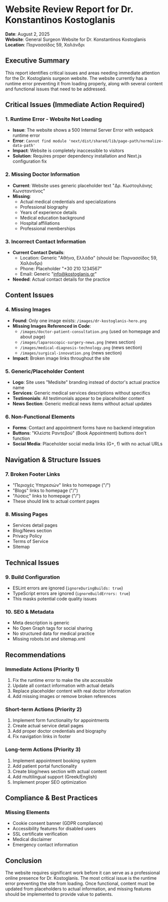 # Website Review Report for Dr. Konstantinos Kostoglanis

**Date**: August 2, 2025  
**Website**: General Surgeon Website for Dr. Konstantinos Kostoglanis  
**Location**: Παρνασσίδος 59, Χαλάνδρι

## Executive Summary

This report identifies critical issues and areas needing immediate attention for the Dr. Kostoglanis surgeon website. The website currently has a runtime error preventing it from loading properly, along with several content and functional issues that need to be addressed.

## Critical Issues (Immediate Action Required)

### 1. **Runtime Error - Website Not Loading**
- **Issue**: The website shows a 500 Internal Server Error with webpack runtime error
- **Error**: `Cannot find module 'next/dist/shared/lib/page-path/normalize-data-path'`
- **Impact**: Website is completely inaccessible to visitors
- **Solution**: Requires proper dependency installation and Next.js configuration fix

### 2. **Missing Doctor Information**
- **Current**: Website uses generic placeholder text "Δρ. Κωστογλάνης Κωνσταντίνος"
- **Missing**: 
  - Actual medical credentials and specializations
  - Professional biography
  - Years of experience details
  - Medical education background
  - Hospital affiliations
  - Professional memberships

### 3. **Incorrect Contact Information**
- **Current Contact Details**:
  - Location: Generic "Αθήνα, Ελλάδα" (should be: Παρνασσίδος 59, Χαλάνδρι)
  - Phone: Placeholder "+30 210 1234567"
  - Email: Generic "info@kostoglanis.gr"
- **Needed**: Actual contact details for the practice

## Content Issues

### 4. **Missing Images**
- **Found**: Only one image exists: `/images/dr-kostoglanis-hero.png`
- **Missing Images Referenced in Code**:
  - `/images/doctor-patient-consultation.png` (used on homepage and about page)
  - `/images/laparoscopic-surgery-news.png` (news section)
  - `/images/medical-diagnosis-technology.png` (news section)
  - `/images/surgical-innovation.png` (news section)
- **Impact**: Broken image links throughout the site

### 5. **Generic/Placeholder Content**
- **Logo**: Site uses "Medisite" branding instead of doctor's actual practice name
- **Services**: Generic medical services descriptions without specifics
- **Testimonials**: All testimonials appear to be placeholder content
- **News Section**: Generic medical news items without actual updates

### 6. **Non-Functional Elements**
- **Forms**: Contact and appointment forms have no backend integration
- **Buttons**: "Κλείστε Ραντεβού" (Book Appointment) buttons don't function
- **Social Media**: Placeholder social media links (G+, f) with no actual URLs

## Navigation & Structure Issues

### 7. **Broken Footer Links**
- "Περιοχές Υπηρεσιών" links to homepage ("/")
- "Blogs" links to homepage ("/") 
- "Λύσεις" links to homepage ("/")
- These should link to actual content pages

### 8. **Missing Pages**
- Services detail pages
- Blog/News section
- Privacy Policy
- Terms of Service
- Sitemap

## Technical Issues

### 9. **Build Configuration**
- ESLint errors are ignored (`ignoreDuringBuilds: true`)
- TypeScript errors are ignored (`ignoreBuildErrors: true`)
- This masks potential code quality issues

### 10. **SEO & Metadata**
- Meta description is generic
- No Open Graph tags for social sharing
- No structured data for medical practice
- Missing robots.txt and sitemap.xml

## Recommendations

### Immediate Actions (Priority 1)
1. Fix the runtime error to make the site accessible
2. Update all contact information with actual details
3. Replace placeholder content with real doctor information
4. Add missing images or remove broken references

### Short-term Actions (Priority 2)
1. Implement form functionality for appointments
2. Create actual service detail pages
3. Add proper doctor credentials and biography
4. Fix navigation links in footer

### Long-term Actions (Priority 3)
1. Implement appointment booking system
2. Add patient portal functionality
3. Create blog/news section with actual content
4. Add multilingual support (Greek/English)
5. Implement proper SEO optimization

## Compliance & Best Practices

### Missing Elements
- Cookie consent banner (GDPR compliance)
- Accessibility features for disabled users
- SSL certificate verification
- Medical disclaimer
- Emergency contact information

## Conclusion

The website requires significant work before it can serve as a professional online presence for Dr. Kostoglanis. The most critical issue is the runtime error preventing the site from loading. Once functional, content must be updated from placeholders to actual information, and missing features should be implemented to provide value to patients.